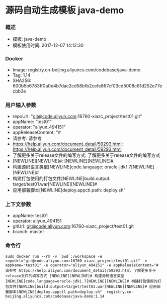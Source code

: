 # 源码自动生成模板 java-demo

### 概述

* 模板: java-demo
* 模板使用时间: 2017-12-07 14:12:30

### Docker
* Image: registry.cn-beijing.aliyuncs.com/codebase/java-demo
* Tag: 1.14
* SHA256: 600b5b6783ff0a0e4b7dac2cd58bfb2cefe867cf03cd5008c61d252e77ecbb3e

### 用户输入参数
* repoUrl: "git@code.aliyun.com:16760-xiazc_project/test01.git" 
* appName: "test01" 
* operator: "aliyun_494151" 
* appReleaseContent: "# 
* 请参考: 请参考 
* https://help.aliyun.com/document_detail/59293.html: https://help.aliyun.com/document_detail/59293.html 
* 了解更多关于release文件的编写方式: 了解更多关于release文件的编写方式 
* [NEWLINE][NEWLINE]#: [NEWLINE][NEWLINE]# 
* 构建源码语言类型[NEWLINE]code.language: oracle-jdk1.7[NEWLINE][NEWLINE]# 
* 构建打包使用的打包文件[NEWLINE]build.output: target/test01.war[NEWLINE][NEWLINE]# 
* 应用部署脚本[NEWLINE]deploy.appctl.path: deploy.sh" 

### 上下文参数
* appName: test01
* operator: aliyun_494151
* gitUrl: git@code.aliyun.com:16760-xiazc_project/test01.git
* branch: master


### 命令行
	sudo docker run --rm -v `pwd`:/workspace -e repoUrl="git@code.aliyun.com:16760-xiazc_project/test01.git" -e appName="test01" -e operator="aliyun_494151" -e appReleaseContent="# 请参考 https://help.aliyun.com/document_detail/59293.html 了解更多关于release文件的编写方式 [NEWLINE][NEWLINE]# 构建源码语言类型[NEWLINE]code.language=oracle-jdk1.7[NEWLINE][NEWLINE]# 构建打包使用的打包文件[NEWLINE]build.output=target/test01.war[NEWLINE][NEWLINE]# 应用部署脚本[NEWLINE]deploy.appctl.path=deploy.sh"  registry.cn-beijing.aliyuncs.com/codebase/java-demo:1.14

